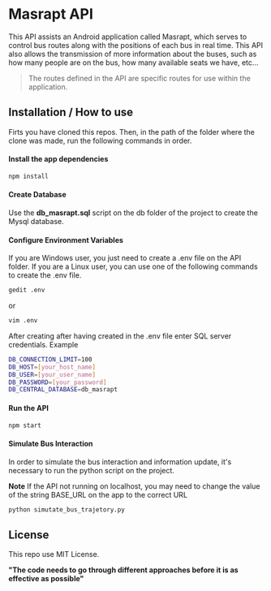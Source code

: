 # Masrapt API

This API assists an Android application called Masrapt, which serves to control bus routes along with the positions of each bus in real time. This API also allows the transmission of more information about the buses, such as how many people are on the bus, how many available seats we have, etc...

> The routes defined in the API are specific routes for use within the application.

## Installation / How to use

Firts you have cloned this repos.
Then, in the path of the folder where the clone was made, run the following commands in order.

#### Install the app dependencies
```sh
npm install
```
#### Create Database
Use the **db_masrapt.sql** script on the db folder of the project to create the Mysql database.

#### Configure Environment Variables
If you are Windows user, you just need to create a .env file on the API folder.
If you are a Linux user, you can use one of the following commands to create the .env file.
```sh
gedit .env
```
or
```sh
vim .env
```
After creating after having created in the .env file enter SQL server credentials.
Example
```sh
DB_CONNECTION_LIMIT=100
DB_HOST=[your_host_name]
DB_USER=[your_user_name]
DB_PASSWORD=[your_password]
DB_CENTRAL_DATABASE=db_masrapt
```
#### Run the API
```sh
npm start
```

#### Simulate Bus Interaction

In order to simulate the bus interaction and information update, it's necessary to run the python script on the project.

**Note** If the API not running on localhost, you may need to change the value of the string BASE_URL on the app to the correct URL

```sh
python simutate_bus_trajetory.py
```

## License

This repo use MIT License.

**"The code needs to go through different approaches before it is as effective as possible"**
